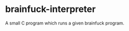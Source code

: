 brainfuck-interpreter
=====================

A small C program which runs a given brainfuck program.
